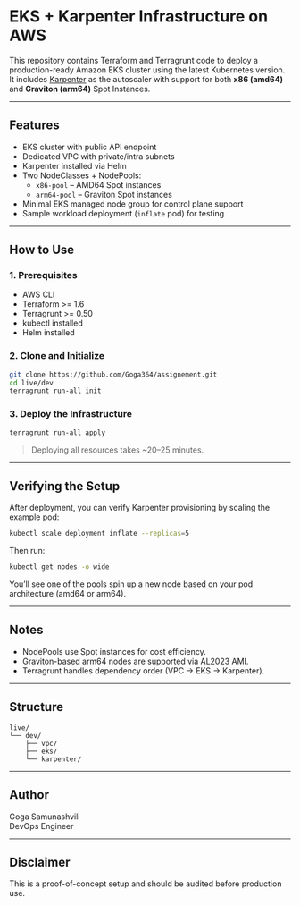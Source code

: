 # EKS + Karpenter Infrastructure on AWS

This repository contains Terraform and Terragrunt code to deploy a production-ready Amazon EKS cluster using the latest Kubernetes version. It includes [Karpenter](https://karpenter.sh) as the autoscaler with support for both **x86 (amd64)** and **Graviton (arm64)** Spot Instances.

---

## Features

- EKS cluster with public API endpoint
- Dedicated VPC with private/intra subnets
- Karpenter installed via Helm
- Two NodeClasses + NodePools:
  - `x86-pool` – AMD64 Spot instances
  - `arm64-pool` – Graviton Spot instances
- Minimal EKS managed node group for control plane support
- Sample workload deployment (`inflate` pod) for testing

---

## How to Use

### 1. Prerequisites

- AWS CLI
- Terraform >= 1.6
- Terragrunt >= 0.50
- kubectl installed
- Helm installed

### 2. Clone and Initialize

```bash
git clone https://github.com/Goga364/assignement.git
cd live/dev
terragrunt run-all init
```

### 3. Deploy the Infrastructure

```bash
terragrunt run-all apply
```

> Deploying all resources takes ~20–25 minutes.

---

## Verifying the Setup

After deployment, you can verify Karpenter provisioning by scaling the example pod:

```bash
kubectl scale deployment inflate --replicas=5
```

Then run:

```bash
kubectl get nodes -o wide
```

You’ll see one of the pools spin up a new node based on your pod architecture (amd64 or arm64).

---

## Notes

- NodePools use Spot instances for cost efficiency.
- Graviton-based arm64 nodes are supported via AL2023 AMI.
- Terragrunt handles dependency order (VPC → EKS → Karpenter).

---

## Structure

```
live/
└── dev/
    ├── vpc/
    ├── eks/
    └── karpenter/
```

---

## Author

Goga Samunashvili  
DevOps Engineer

---

## Disclaimer

This is a proof-of-concept setup and should be audited before production use.
